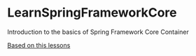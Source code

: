 # LearnSpringFrameworkCore
Introduction to the basics of Spring Framework Core Container

<a href="https://www.youtube.com/watch?v=M4w6b2pENWU&index=1&list=PLwwk4BHih4fho6gmaAwdHYZ6QQq0aE7Zi">Based on this lessons</a>
